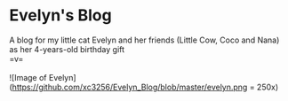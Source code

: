 # Evelyn's Blog
A blog for my little cat Evelyn and her friends (Little Cow, Coco and Nana) as her 4-years-old birthday gift  <br/>
=v=  <br/><br/>
![Image of Evelyn](https://github.com/xc3256/Evelyn_Blog/blob/master/evelyn.png = 250x)
